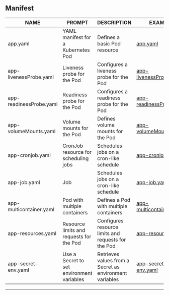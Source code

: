 ## Manifest

| NAME                    | PROMPT                                    | DESCRIPTION                                             | EXAMPLE                                                                                               |
|-------------------------|-------------------------------------------|---------------------------------------------------------|-------------------------------------------------------------------------------------------------------|
| app.yaml                | YAML manifest for a Kubernetes Pod        | Defines a basic Pod resource                            | [app.yaml](./app.yaml)                          |
| app-livenessProbe.yaml  | Liveness probe for the Pod                | Configures a liveness probe for the Pod                 | [app-livenessProbe.yaml](./app-livenessProbe.yaml)   |
| app-readinessProbe.yaml | Readiness probe for the Pod               | Configures a readiness probe for the Pod                | [app-readinessProbe.yaml](./app-readinessProbe.yaml)      |
| app-volumeMounts.yaml   | Volume mounts for the Pod                 | Defines volume mounts for the Pod                       | [app-volumeMounts.yaml](./app-volumeMounts.yaml)     |
| app-cronjob.yaml        | CronJob resource for scheduling jobs      | Schedules jobs on a cron-like schedule                  | [app-cronjob.yaml](./app-cronjob.yaml  )               |
| app-job.yaml            | Job                                       | Schedules jobs on a cron-like schedule                  | [app-job.yaml](./app-job.yaml)               |
| app-multicontainer.yaml | Pod with multiple containers              | Defines a Pod with multiple containers                  | [app-multicontainer.yaml](./app-multicontainer.yaml) |
| app-resources.yaml      | Resource limits and requests for the Pod  | Configures resource limits and requests for the Pod     | [app-resources.yaml](./app-resources.yaml)           |
| app-secret-env.yaml     | Use a Secret to set environment variables | Retrieves values from a Secret as environment variables | [app-secret-env.yaml](./app-secret-env.yaml)         |

---
